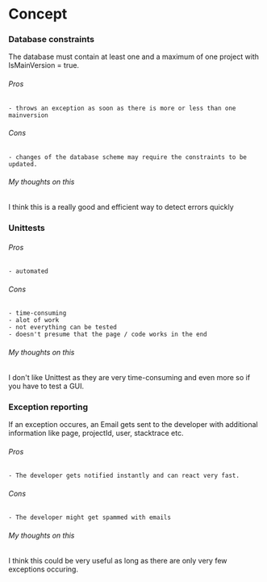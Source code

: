 # Concept


### Database constraints

The database must contain at least one  and a maximum of one project with IsMainVersion = true.

###### Pros
    - throws an exception as soon as there is more or less than one mainversion
    
###### Cons
    - changes of the database scheme may require the constraints to be updated.

###### My thoughts on this

I think this is a really good and efficient way to detect errors quickly




### Unittests

###### Pros
    - automated
    
###### Cons
    - time-consuming
    - alot of work
    - not everything can be tested
    - doesn't presume that the page / code works in the end

###### My thoughts on this 

I don't like Unittest as they are very time-consuming and even more so if you have to test a GUI.




### Exception reporting

If an exception occures, an Email gets sent to the developer with additional information like page, projectId, user, stacktrace etc. 

###### Pros
    - The developer gets notified instantly and can react very fast.
    
###### Cons
    - The developer might get spammed with emails

###### My thoughts on this

I think this could be very useful as long as there are only very few exceptions occuring.
    
  
